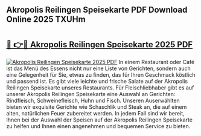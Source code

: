 ## Akropolis Reilingen Speisekarte PDF Download Online 2025 TXUHm

# <h2><a href="http://gc8vos.nevu.top/?p=Akropolis+Reilingen+Speisekarte">🔗 👉🔴 Akropolis Reilingen Speisekarte 2025 PDF</a></h2>

[![Akropolis Reilingen Speisekarte 2025 PDF](https://i.imgur.com/dBaPXMq.png)](http://gc8vos.nevu.top/?p=Akropolis+Reilingen+Speisekarte)
In einem Restaurant oder Café ist das Menü des Essens nicht nur eine Liste von Gerichten, sondern auch eine Gelegenheit für Sie, etwas zu finden, das für Ihren Geschmack köstlich und passend ist. Es gibt viele leichte und frische Salate auf der Akropolis Reilingen Speisekarte unseres Restaurants. Für Fleischliebhaber gibt es auf unserer Akropolis Reilingen Speisekarte eine Auswahl an Gerichten: Rindfleisch, Schweinefleisch, Huhn und Fisch. Unseren Auserwählten bieten wir exquisite Gerichte wie Schaschlik und Steak an, die auf einem alten, natürlichen Feuer zubereitet werden. In jedem Fall sind wir bereit, Ihnen bei der Auswahl der Speisen auf der Akropolis Reilingen Speisekarte zu helfen und Ihnen einen angenehmen und bequemen Service zu bieten.
